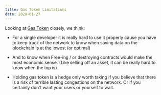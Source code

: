 ```yaml
---
title: Gas Token Limitations
date: 2020-01-27
---
```


Looking at [Gas Token](https://gastoken.io/) closely, we think:

* For a single developer it is really hard to use it properly cause you have to keep track of the network to know when saving data on the blockchain is at the lowest (or optimal)

* And to know when Free-ing / or destroying contracts would make the most economic sense. (Like selling off an asset, it can be really hard to know when the top is)

* Holding gas token is a hedge only worth taking if you believe that there is a risk of terrible lasting congestions on the network. Or if you certainly don't want your users or yourself to wait.

